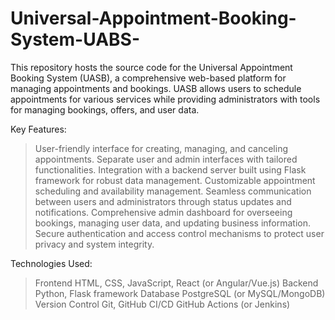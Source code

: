 # Universal-Appointment-Booking-System-UABS-

This repository hosts the source code for the Universal Appointment Booking System (UASB), a comprehensive web-based platform for managing appointments and bookings. UASB allows users to schedule appointments for various services while providing administrators with tools for managing bookings, offers, and user data.

Key Features:
>User-friendly interface for creating, managing, and canceling appointments.
>Separate user and admin interfaces with tailored functionalities.
>Integration with a backend server built using Flask framework for robust data management.
>Customizable appointment scheduling and availability management.
>Seamless communication between users and administrators through status updates and notifications.
>Comprehensive admin dashboard for overseeing bookings, managing user data, and updating business information.
>Secure authentication and access control mechanisms to protect user privacy and system integrity.

Technologies Used:
>Frontend HTML, CSS, JavaScript, React (or Angular/Vue.js)
>Backend Python, Flask framework
>Database PostgreSQL (or MySQL/MongoDB)
>Version Control Git, GitHub
>CI/CD GitHub Actions (or Jenkins)

